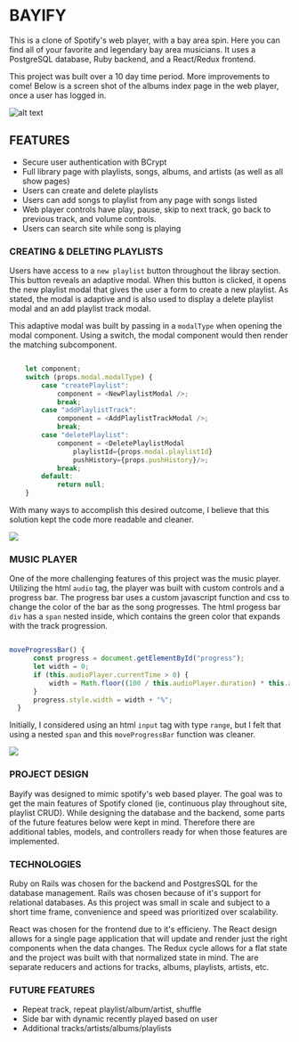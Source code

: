 # BAYIFY

This is a clone of Spotify's web player, with a bay area spin. Here you can find all of your favorite and legendary bay area musicians. It uses a PostgreSQL database, Ruby backend, and a React/Redux frontend.

This project was built over a 10 day time period. More improvements to come! Below is a screen shot of the albums index page in the web player, once a user has logged in.

![alt text](https://s3-us-west-1.amazonaws.com/bayify-seeds/readme/library_album_index.png "Library Album Index Page")

## FEATURES

* Secure user authentication with BCrypt
* Full library page with playlists, songs, albums, and artists (as well as all show pages)
* Users can create and delete playlists
* Users can add songs to playlist from any page with songs listed
* Web player controls have play, pause, skip to next track, go back to previous track, and volume controls.
* Users can search site while song is playing

### CREATING & DELETING PLAYLISTS

Users have access to a `new playlist` button throughout the libray section. This button reveals an adaptive modal. When this button is clicked, it opens the new playlist modal that gives the user a form to create a new playlist. As stated, the modal is adaptive and is also used to display a delete playlist modal and an add playlist track modal. 

This adaptive modal was built by passing in a `modalType` when opening the modal component. Using a switch, the modal component would then render the matching subcomponent.

```javascript

    let component;
    switch (props.modal.modalType) {
        case "createPlaylist":
            component = <NewPlaylistModal />;
            break;
        case "addPlaylistTrack":
            component = <AddPlaylistTrackModal />;
            break;
        case "deletePlaylist":
            component = <DeletePlaylistModal 
                playlistId={props.modal.playlistId}
                pushHistory={props.pushHistory}/>;
            break;
        default:
            return null;
    }

```

With many ways to accomplish this desired outcome, I believe that this solution kept the code more readable and cleaner.

![](https://github.com/spkennealy/Bayify/blob/master/app/assets/images/create_playlist.gif)

### MUSIC PLAYER

One of the more challenging features of this project was the music player. Utilizing the html `audio` tag, the player was built with custom controls and a progress bar. The progress bar uses a custom javascript function and css to change the color of the bar as the song progresses. The html progess bar `div` has a `span` nested inside, which contains the green color that expands with the track progression. 

```javascript

moveProgressBar() {
      const progress = document.getElementById("progress");
      let width = 0;
      if (this.audioPlayer.currentTime > 0) {
          width = Math.floor((100 / this.audioPlayer.duration) * this.audioPlayer.currentTime); 
      }
      progress.style.width = width + "%";
  }

```

Initially, I considered using an html `input` tag with type `range`, but I felt that using a nested `span` and this `moveProgressBar` function was cleaner.

![](https://s3-us-west-1.amazonaws.com/bayify-seeds/readme/music_player.png)

### PROJECT DESIGN

Bayify was designed to mimic spotify's web based player. The goal was to get the main features of Spotify cloned (ie, continuous play throughout site, playlist CRUD). While designing the database and the backend, some parts of the future features below were kept in mind. Therefore there are additional tables, models, and controllers ready for when those features are implemented.

### TECHNOLOGIES

Ruby on Rails was chosen for the backend and PostgresSQL for the database management. Rails was chosen because of it's support for relational databases. As this project was small in scale and subject to a short time frame, convenience and speed was prioritized over scalability. 

React was chosen for the frontend due to it's efficieny. The React design allows for a single page application that will update and render just the right components when the data changes. The Redux cycle allows for a flat state and the project was built with that normalized state in mind. The are separate reducers and actions for tracks, albums, playlists, artists, etc.

### FUTURE FEATURES
* Repeat track, repeat playlist/album/artist, shuffle
* Side bar with dynamic recently played based on user
* Additional tracks/artists/albums/playlists

